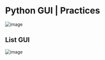 # Python GUI | Practices
![image](https://github.com/user-attachments/assets/8f32a602-457c-481d-91fd-b5e76c7168f8)

## List GUI 

![image](https://github.com/user-attachments/assets/f3c5d7cc-d8a5-4c3d-9ca2-e99320ba6049)
